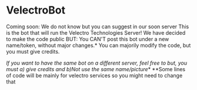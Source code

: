 # VelectroBot
Coming soon:
We do not know but you can suggest in our soon server
This is the bot that will run the Velectro Technologies Server!
We have decided to make the code public BUT:
You CAN'T post this bot under a new name/token, without major changes.*
You can majorily modify the code, but you must give credits.



*If you want to have the same bot on a different server, feel free to but, you must a) give credits and b)Not use the same name/picture**
**Some lines of code will be mainly for velectro services so you might need to change that
